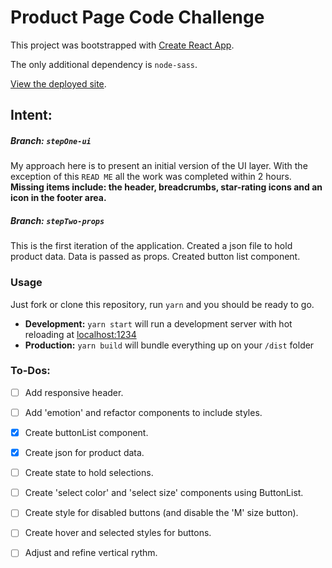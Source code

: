 # Product Page Code Challenge
This project was bootstrapped with [Create React App](https://github.com/facebook/create-react-app).

The only additional dependency is `node-sass`.

[View the deployed site](https://nostalgic-tesla-5df87c.netlify.com/).
## Intent:
##### Branch: `stepOne-ui`
My approach here is to present an initial version of the UI layer. With the exception of this `READ ME` all the work was completed within 2 hours. 
**Missing items include: the header, breadcrumbs, star-rating icons and an icon in the footer area.**

##### Branch: `stepTwo-props`
This is the first iteration of the application. Created a json file to hold product data. Data is passed as props. Created button list component.

### Usage

Just fork or clone this repository, run `yarn` and you should be ready to go.

- **Development:**
  `yarn start` will run a development server with hot reloading at <localhost:1234>
- **Production:**
  `yarn build` will bundle everything up on your `/dist` folder

### To-Dos:
- [ ] Add responsive header.
- [ ] Add 'emotion' and refactor components to include styles.
- [x] Create buttonList component.
- [x] Create json for product data.
- [ ] Create state to hold selections.
- [ ] Create 'select color' and 'select size' components using ButtonList.
- [ ] Create style for disabled buttons (and disable the 'M' size button).
- [ ] Create hover and selected styles for buttons.
- [ ] Adjust and refine vertical rythm.


